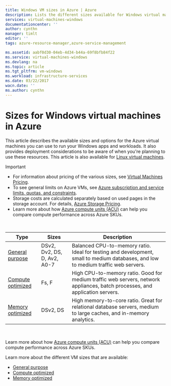 ```yaml
---
title: Windows VM sizes in Azure | Azure
description: Lists the different sizes available for Windows virtual machines in Azure.
services: virtual-machines-windows
documentationcenter: ''
author: cynthn
manager: timlt
editor: ''
tags: azure-resource-manager,azure-service-management

ms.assetid: aabf0d30-04eb-4d34-b44a-69f8bfb84f22
ms.service: virtual-machines-windows
ms.devlang: na
ms.topic: article
ms.tgt_pltfrm: vm-windows
ms.workload: infrastructure-services
ms.date: 03/22/2017
wacn.date: ''
ms.author: cynthn
---
```


# Sizes for Windows virtual machines in Azure

This article describes the available sizes and options for the Azure virtual machines you can use to run your Windows apps and workloads. It also provides deployment considerations to be aware of when you're planning to use these resources.  This article is also available for [Linux virtual machines](linux/sizes.md?toc=%2fvirtual-machines%2flinux%2ftoc.json).

> [!IMPORTANT]
>* For information about pricing of the various sizes, see [Virtual Machines Pricing](https://www.azure.cn/pricing/details/virtual-machines/). 
>* To see general limits on Azure VMs, see [Azure subscription and service limits, quotas, and constraints](../azure-subscription-service-limits.md).
>* Storage costs are calculated separately based on used pages in the storage account. For details, [Azure Storage Pricing](https://www.azure.cn/pricing/details/storage/).
> * Learn more about how [Azure compute units (ACU)](windows/acu.md) can help you compare compute performance across Azure SKUs.
>
>
<br>    

| Type                     | Sizes           |    Description       |
|--------------------------|-------------------|------------------------------------------------------------------------------------------------------------------------------------|
| [General purpose](virtual-machines-windows-sizes-general.md)          | DSv2, Dv2, DS, D, Av2, A0-7 | Balanced CPU-to-memory ratio. Ideal for testing and development, small to medium databases, and low to medium traffic web servers. |
| [Compute optimized](virtual-machines-windows-sizes-compute.md)        | Fs, F             | High CPU-to-memory ratio. Good for medium traffic web servers, network appliances, batch processes, and application servers.        |
| [Memory optimized](virtual-machines-windows-sizes-memory.md)         | DSv2, DS   | High memory-to-core ratio. Great for relational database servers, medium to large caches, and in-memory analytics.                 |

<br>

Learn more about how [Azure compute units (ACU)](windows/acu.md) can help you compare compute performance across Azure SKUs.

Learn more about the different VM sizes that are available:

- [General purpose](virtual-machines-windows-sizes-general.md)
- [Compute optimized](virtual-machines-windows-sizes-compute.md)
- [Memory optimized](virtual-machines-windows-sizes-memory.md)